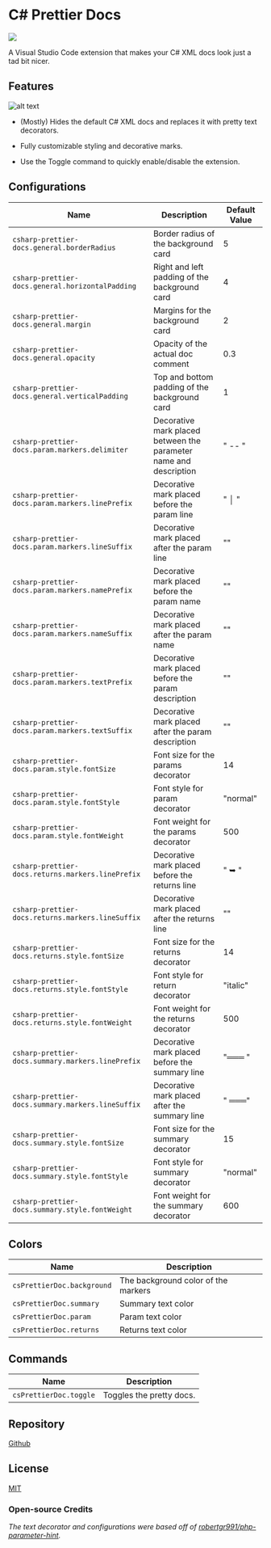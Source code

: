 # C# Prettier Docs

[![](https://vsmarketplacebadge.apphb.com/version/poohcom1.csharp-prettier-docs.svg)](https://marketplace.visualstudio.com/items?itemName=poohcom1.csharp-prettier-docs)

A Visual Studio Code extension that makes your C# XML docs look just a tad bit nicer.

## Features

![alt text](https://raw.githubusercontent.com/poohcom1/csharp-prettier-docs/master/cs-prettier-screenshot.png)

- (Mostly) Hides the default C# XML docs and replaces it with pretty text decorators.

- Fully customizable styling and decorative marks.

- Use the Toggle command to quickly enable/disable the extension.

## Configurations

| Name                                              | Description                                                       | Default Value |
| ------------------------------------------------- | ----------------------------------------------------------------- | ------------- |
| `csharp-prettier-docs.general.borderRadius`       | Border radius of the background card                              | 5             |
| `csharp-prettier-docs.general.horizontalPadding`  | Right and left padding of the background card                     | 4             |
| `csharp-prettier-docs.general.margin`             | Margins for the background card                                   | 2             |
| `csharp-prettier-docs.general.opacity`            | Opacity of the actual doc comment                                 | 0.3           |
| `csharp-prettier-docs.general.verticalPadding`    | Top and bottom padding of the background card                     | 1             |
| `csharp-prettier-docs.param.markers.delimiter`    | Decorative mark placed between the parameter name and description | " -- "        |
| `csharp-prettier-docs.param.markers.linePrefix`   | Decorative mark placed before the param line                      | " │ "         |
| `csharp-prettier-docs.param.markers.lineSuffix`   | Decorative mark placed after the param line                       | ""            |
| `csharp-prettier-docs.param.markers.namePrefix`   | Decorative mark placed before the param name                      | ""            |
| `csharp-prettier-docs.param.markers.nameSuffix`   | Decorative mark placed after the param name                       | ""            |
| `csharp-prettier-docs.param.markers.textPrefix`   | Decorative mark placed before the param description               | ""            |
| `csharp-prettier-docs.param.markers.textSuffix`   | Decorative mark placed after the param description                | ""            |
| `csharp-prettier-docs.param.style.fontSize`       | Font size for the params decorator                                | 14            |
| `csharp-prettier-docs.param.style.fontStyle`      | Font style for param decorator                                    | "normal"      |
| `csharp-prettier-docs.param.style.fontWeight`     | Font weight for the params decorator                              | 500           |
| `csharp-prettier-docs.returns.markers.linePrefix` | Decorative mark placed before the returns line                    | " ➥ "         |
| `csharp-prettier-docs.returns.markers.lineSuffix` | Decorative mark placed after the returns line                     | ""            |
| `csharp-prettier-docs.returns.style.fontSize`     | Font size for the returns decorator                               | 14            |
| `csharp-prettier-docs.returns.style.fontStyle`    | Font style for return decorator                                   | "italic"      |
| `csharp-prettier-docs.returns.style.fontWeight`   | Font weight for the returns decorator                             | 500           |
| `csharp-prettier-docs.summary.markers.linePrefix` | Decorative mark placed before the summary line                    | "═══ "        |
| `csharp-prettier-docs.summary.markers.lineSuffix` | Decorative mark placed after the summary line                     | " ═══"        |
| `csharp-prettier-docs.summary.style.fontSize`     | Font size for the summary decorator                               | 15            |
| `csharp-prettier-docs.summary.style.fontStyle`    | Font style for summary decorator                                  | "normal"      |
| `csharp-prettier-docs.summary.style.fontWeight`   | Font weight for the summary decorator                             | 600           |

## Colors

| Name                       | Description                         |
| -------------------------- | ----------------------------------- |
| `csPrettierDoc.background` | The background color of the markers |
| `csPrettierDoc.summary`    | Summary text color                  |
| `csPrettierDoc.param`      | Param text color                    |
| `csPrettierDoc.returns`    | Returns text color                  |

## Commands

| Name                   | Description              |
| ---------------------- | ------------------------ |
| `csPrettierDoc.toggle` | Toggles the pretty docs. |

## Repository

[Github](https://github.com/poohcom1/csharp-prettier-docs/)

## License

[MIT](https://github.com/poohcom1/csharp-prettier-docs/blob/master/LICENSE)

### Open-source Credits

_The text decorator and configurations were based off of [robertgr991/php-parameter-hint](https://github.com/robertgr991/php-parameter-hint)._
